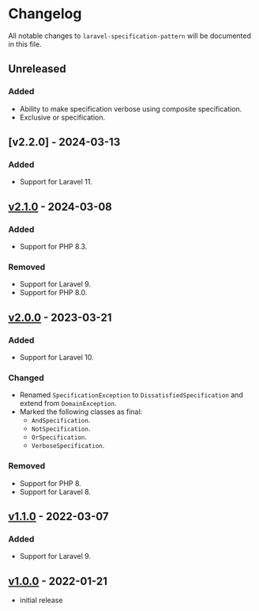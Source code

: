 # Changelog

All notable changes to `laravel-specification-pattern` will be documented in this file.

## Unreleased

 ### Added

- Ability to make specification verbose using composite specification.
- Exclusive or specification.

## [v2.2.0] - 2024-03-13

### Added

- Support for Laravel 11.

## [v2.1.0] - 2024-03-08

### Added

- Support for PHP 8.3.

### Removed

- Support for Laravel 9.
- Support for PHP 8.0.

## [v2.0.0] - 2023-03-21

### Added

- Support for Laravel 10.

### Changed

- Renamed `SpecificationException` to `DissatisfiedSpecification` and extend from `DomainException`.
- Marked the following classes as final:
  - `AndSpecification`.
  - `NotSpecification`.
  - `OrSpecification`.
  - `VerboseSpecification`.

### Removed

- Support for PHP 8.
- Support for Laravel 8.

## [v1.1.0] - 2022-03-07

### Added

- Support for Laravel 9.

## [v1.0.0] - 2022-01-21

- initial release

[v2.1.0]: https://github.com/maartenpaauw/laravel-specification-pattern/compare/v2.0.0...v2.1.0
[v2.0.0]: https://github.com/maartenpaauw/laravel-specification-pattern/compare/v1.1.0...v2.0.0
[v1.1.0]: https://github.com/maartenpaauw/laravel-specification-pattern/compare/v1.0.0...v1.1.0
[v1.0.0]: https://github.com/maartenpaauw/laravel-specification-pattern/releases/tag/v1.0.0

